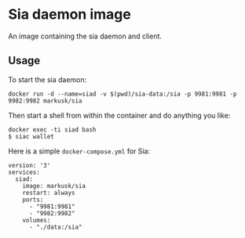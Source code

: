 # Sia daemon image

An image containing the sia daemon and client.

## Usage

To start the sia daemon:

    docker run -d --name=siad -v $(pwd)/sia-data:/sia -p 9981:9981 -p 9982:9982 markusk/sia

Then start a shell from within the container and do anything you like:

    docker exec -ti siad bash
    $ siac wallet

Here is a simple `docker-compose.yml` for Sia:

    version: '3'
    services:
      siad:
        image: markusk/sia
        restart: always
        ports:
          - "9981:9981"
          - "9982:9982"
        volumes:
          - "./data:/sia"
